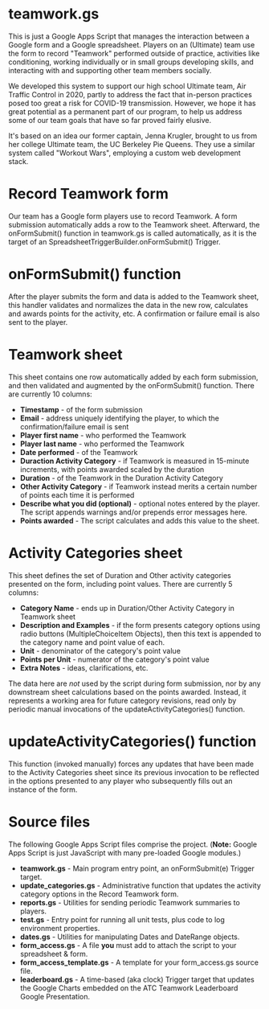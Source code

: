 # teamwork.gs
This is just a Google Apps Script that manages the interaction between a Google form
and a Google spreadsheet.  Players on an (Ultimate) team use the form to record
"Teamwork" performed outside of practice, activities like conditioning,
working individually or in small groups developing skills, and interacting with
and supporting other team members socially.

We developed this system to support our high school Ultimate team,
Air Traffic Control in 2020, partly to address the fact that in-person practices
posed too great a risk for COVID-19 transmission.  However, we hope it has
great potential as a permanent part of our program, to help us address some of 
our team goals that have so far proved fairly elusive.

It's based on an idea our former captain, Jenna Krugler, brought to us from
her college Ultimate team, the UC Berkeley Pie Queens.  They use a similar
system called "Workout Wars", employing a custom web development stack. 

# Record Teamwork form
Our team has a Google form players use to record Teamwork.  A form submission 
automatically adds a row to the Teamwork sheet.  Afterward, the onFormSubmit()
function in teamwork.gs is called automatically, as it is the target of an
SpreadsheetTriggerBuilder.onFormSubmit() Trigger.  

# onFormSubmit() function
After the player submits the form and data is added to the Teamwork sheet,
this handler validates and normalizes the data in the new row, calculates
and awards points for the activity, etc.
A confirmation or failure email is also sent to the player.

# Teamwork sheet
This sheet contains one row automatically added by each form submission,
and then validated and augmented by the onFormSubmit() function.
There are currently 10 columns:
* **Timestamp** - of the form submission
* **Email** - address uniquely identifying the player, to which the confirmation/failure email is sent
* **Player first name** - who performed the Teamwork
* **Player last name** - who performed the Teamwork
* **Date performed** - of the Teamwork
* **Duraction Activity Category** - if Teamwork is measured in 15-minute increments,
with points awarded scaled by the duration
* **Duration** - of the Teamwork in the Duration Activity Category
* **Other Activity Category** - if Teamwork instead merits a certain number of points
each time it is performed
* **Describe what you did (optional)** - optional notes entered by the player.
The script appends warnings and/or prepends error messages here.
* **Points awarded** - The script calculates and adds this value to the sheet.

# Activity Categories sheet
This sheet defines the set of Duration and Other activity categories presented
on the form, including point values.
There are currently 5 columns:
* **Category Name** - ends up in Duration/Other Activity Category in Teamwork sheet
* **Description and Examples** - if the form presents category options using
radio buttons (MultipleChoiceItem Objects), then this text is appended to the
category name and point value of each.
* **Unit** - denominator of the category's point value
* **Points per Unit** - numerator of the category's point value
* **Extra Notes** - ideas, clarifications, etc.

The data here are _not_ used by the script during form submission,
nor by any downstream sheet calculations based on the points awarded.
Instead, it represents a working area for future category revisions,
read only by periodic manual invocations of the updateActivityCategories()
function.

# updateActivityCategories() function
This function (invoked manually) forces any updates that have been made
to the Activity Categories sheet since its previous invocation
to be reflected in the options presented to any player who subsequently 
fills out an instance of the form.

# Source files
The following Google Apps Script files comprise the project.
(**Note:** Google Apps Script is just JavaScript with many pre-loaded Google modules.)
* **teamwork.gs** - Main program entry point, an onFormSubmit(e) Trigger target.
* **update_categories.gs** - Administrative function that updates the activity category options 
in the Record Teamwork form.
* **reports.gs** - Utilities for sending periodic Teamwork summaries to players.
* **test.gs** - Entry point for running all unit tests, plus code to log environment properties.
* **dates.gs** - Utilities for manipulating Dates and DateRange objects.
* **form_access.gs** - A file **you** must add to attach the script to your spreadsheet & form.
* **form_access_template.gs** - A template for your form_access.gs source file.
* **leaderboard.gs** - A time-based (aka clock) Trigger target that updates the
Google Charts embedded on the ATC Teamwork Leaderboard Google Presentation.

